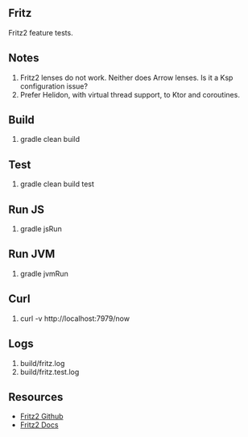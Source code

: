 Fritz
-----
Fritz2 feature tests.

Notes
-----
1. Fritz2 lenses do not work. Neither does Arrow lenses. Is it a Ksp configuration issue?
2. Prefer Helidon, with virtual thread support, to Ktor and coroutines.

Build
-----
1. gradle clean build

Test
----
1. gradle clean build test

Run JS
------
1. gradle jsRun

Run JVM
-------
1. gradle jvmRun

Curl
----
1. curl -v http://localhost:7979/now

Logs
----
1. build/fritz.log
2. build/fritz.test.log

Resources
---------
* [Fritz2 Github](https://github.com/jwstegemann/fritz2)
* [Fritz2 Docs](https://www.fritz2.dev/docs/)